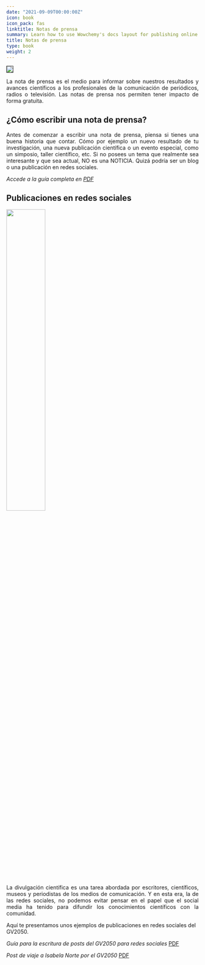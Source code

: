 ```yaml
---
date: "2021-09-09T00:00:00Z"
icon: book
icon_pack: fas
linktitle: Notas de prensa
summary: Learn how to use Wowchemy's docs layout for publishing online courses, software documentation, and tutorials.
title: Notas de prensa
type: book
weight: 2
---
```

<img src="/manuals/chapter1/notas_de_prensa.jpg" width:400 style="float:center; margin-top: 0rem; margin-bottom: 0rem; border: 1px solid;"/>
<p style="text-align: justify;">La nota de prensa es el medio para informar sobre nuestros resultados y avances científicos a los profesionales de la comunicación de periódicos, radios o televisión. Las notas de prensa nos permiten tener impacto de forma gratuita.</p>

## ¿Cómo escribir una nota de prensa?

<p style="text-align:justify;">Antes de comenzar a escribir una nota de prensa, piensa si tienes una buena historia que contar. Cómo por ejemplo un nuevo resultado de tu investigación, una nueva publicación científica o un evento especial, como un simposio, taller científico, etc.
Si no posees un tema que realmente sea interesante y que sea actual, NO es una NOTICIA.
Quizá podría ser un blog o una publicación en redes sociales.</p>

*Accede a la guía completa en [PDF](/manuals/chapter1/notas_de_prensa.pdf)*

## Publicaciones en redes sociales
<img src="/manuals/chapter1/redes_s.jpg" width=45% height=45% style="display: inline; margin-top: 0rem; margin-bottom: 0rem;"/>

<p style="text-align: justify;">La divulgación científica es una tarea abordada por escritores, científicos, museos y periodistas de los medios de comunicación. Y en esta era, la de las redes sociales, no podemos evitar pensar en el papel que el social media ha tenido para difundir los conocimientos científicos con la comunidad.


Aquí te presentamos unos ejemplos de publicaciones en redes sociales del GV2050.

*Guía para la escritura de posts del GV2050 para redes sociales* [PDF](/manuals/chapter1/post_GV2050.pdf)

*Post de viaje a Isabela Norte por el GV2050* [PDF](/manuals/chapter1/post_isabela.pdf)